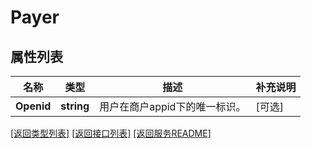# Payer

## 属性列表

名称 | 类型 | 描述 | 补充说明
------------ | ------------- | ------------- | -------------
**Openid** | **string** | 用户在商户appid下的唯一标识。  | [可选] 

[\[返回类型列表\]](README.md#类型列表)
[\[返回接口列表\]](README.md#接口列表)
[\[返回服务README\]](README.md)


